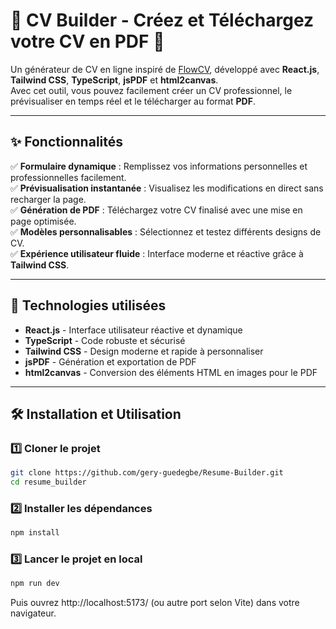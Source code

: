# 📝 CV Builder - Créez et Téléchargez votre CV en PDF 🚀

Un générateur de CV en ligne inspiré de [FlowCV](https://flowcv.com/), développé avec **React.js**, **Tailwind CSS**, **TypeScript**, **jsPDF** et **html2canvas**.  
Avec cet outil, vous pouvez facilement créer un CV professionnel, le prévisualiser en temps réel et le télécharger au format **PDF**.

---

## ✨ Fonctionnalités

✅ **Formulaire dynamique** : Remplissez vos informations personnelles et professionnelles facilement.  
✅ **Prévisualisation instantanée** : Visualisez les modifications en direct sans recharger la page.  
✅ **Génération de PDF** : Téléchargez votre CV finalisé avec une mise en page optimisée.  
✅ **Modèles personnalisables** : Sélectionnez et testez différents designs de CV.  
✅ **Expérience utilisateur fluide** : Interface moderne et réactive grâce à **Tailwind CSS**.

---

## 🚀 Technologies utilisées

- **React.js** - Interface utilisateur réactive et dynamique
- **TypeScript** - Code robuste et sécurisé
- **Tailwind CSS** - Design moderne et rapide à personnaliser
- **jsPDF** - Génération et exportation de PDF
- **html2canvas** - Conversion des éléments HTML en images pour le PDF

---

## 🛠️ Installation et Utilisation

### 1️⃣ **Cloner le projet**

```bash
git clone https://github.com/gery-guedegbe/Resume-Builder.git
cd resume_builder
```

### 2️⃣ **Installer les dépendances**

```bash
npm install
```

### 3️⃣ **Lancer le projet en local**

```bash
npm run dev
```

Puis ouvrez http://localhost:5173/ (ou autre port selon Vite) dans votre navigateur.
